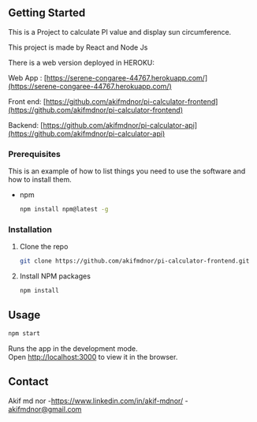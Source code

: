 
<!-- GETTING STARTED -->
## Getting Started

This is a Project to calculate PI value and display sun circumference.

This project is made by React and Node Js

There is a web version deployed in HEROKU:

Web App : [https://serene-congaree-44767.herokuapp.com/](https://serene-congaree-44767.herokuapp.com/)

Front end: [https://github.com/akifmdnor/pi-calculator-frontend](https://github.com/akifmdnor/pi-calculator-frontend)

Backend: [https://github.com/akifmdnor/pi-calculator-api](https://github.com/akifmdnor/pi-calculator-api)

### Prerequisites

This is an example of how to list things you need to use the software and how to install them.
* npm
  ```sh
  npm install npm@latest -g
  ```

### Installation

1. Clone the repo
   ```sh
   git clone https://github.com/akifmdnor/pi-calculator-frontend.git
   ```
2. Install NPM packages
   ```sh
   npm install
   ```



<!-- USAGE EXAMPLES -->
## Usage
   ```sh
   npm start
   ```


Runs the app in the development mode.\
Open [http://localhost:3000](http://localhost:3000) to view it in the browser.



<!-- CONTACT -->
## Contact

Akif md nor  -https://www.linkedin.com/in/akif-mdnor/  - akifmdnor@gmail.com










